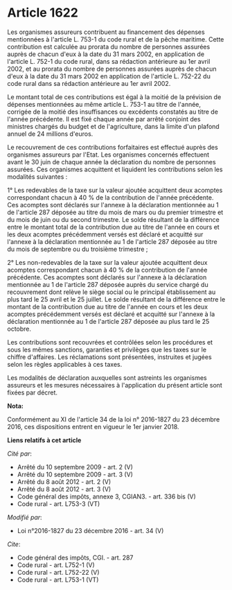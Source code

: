 # Article 1622

Les organismes assureurs contribuent au financement des dépenses mentionnées à l'article L. 753-1 du code rural et de la
pêche maritime. Cette contribution est calculée au prorata du nombre de personnes assurées auprès de chacun d'eux à la date
du 31 mars 2002, en application de l'article L. 752-1 du code rural, dans sa rédaction antérieure au 1er avril 2002, et au
prorata du nombre de personnes assurées auprès de chacun d'eux à la date du 31 mars 2002 en application de l'article L.
752-22 du code rural dans sa rédaction antérieure au 1er avril 2002.

Le montant total de ces contributions est égal à la moitié de la prévision de dépenses mentionnées au même article L. 753-1
au titre de l'année, corrigée de la moitié des insuffisances ou excédents constatés au titre de l'année précédente. Il est
fixé chaque année par arrêté conjoint des ministres chargés du budget et de l'agriculture, dans la limite d'un plafond annuel
de 24 millions d'euros.

Le recouvrement de ces contributions forfaitaires est effectué auprès des organismes assureurs par l'Etat. Les organismes
concernés effectuent avant le 30 juin de chaque année la déclaration du nombre de personnes assurées. Ces organismes
acquittent et liquident les contributions selon les modalités suivantes :

1° Les redevables de la taxe sur la valeur ajoutée acquittent deux acomptes correspondant chacun à 40 % de la contribution de
l'année précédente. Ces acomptes sont déclarés sur l'annexe à la déclaration mentionnée au 1 de l'article 287 déposée au
titre du mois de mars ou du premier trimestre et du mois de juin ou du second trimestre. Le solde résultant de la différence
entre le montant total de la contribution due au titre de l'année en cours et les deux acomptes précédemment versés est
déclaré et acquitté sur l'annexe à la déclaration mentionnée au 1 de l'article 287 déposée au titre du mois de septembre ou
du troisième trimestre ;

2° Les non-redevables de la taxe sur la valeur ajoutée acquittent deux acomptes correspondant chacun à 40 % de la
contribution de l'année précédente. Ces acomptes sont déclarés sur l'annexe à la déclaration mentionnée au 1 de l'article 287
déposée auprès du service chargé du recouvrement dont relève le siège social ou le principal établissement au plus tard le 25
avril et le 25 juillet. Le solde résultant de la différence entre le montant de la contribution due au titre de l'année en
cours et les deux acomptes précédemment versés est déclaré et acquitté sur l'annexe à la déclaration mentionnée au 1 de
l'article 287 déposée au plus tard le 25 octobre.

Les contributions sont recouvrées et contrôlées selon les procédures et sous les mêmes sanctions, garanties et privilèges que
les taxes sur le chiffre d'affaires. Les réclamations sont présentées, instruites et jugées selon les règles applicables à
ces taxes.

Les modalités de déclaration auxquelles sont astreints les organismes assureurs et les mesures nécessaires à l'application du
présent article sont fixées par décret.

**Nota:**

Conformément au XI de l'article 34 de la loi n° 2016-1827 du 23 décembre 2016, ces dispositions entrent en vigueur le 1er
janvier 2018.

**Liens relatifs à cet article**

_Cité par_:

  - Arrêté du 10 septembre 2009 - art. 2 (V)
  - Arrêté du 10 septembre 2009 - art. 3 (V)
  - Arrêté du 8 août 2012 - art. 2 (V)
  - Arrêté du 8 août 2012 - art. 3 (V)
  - Code général des impôts, annexe 3, CGIAN3. - art. 336 bis (V)
  - Code rural - art. L753-3 (VT)

_Modifié par_:

  - Loi n°2016-1827 du 23 décembre 2016 - art. 34 (V)

_Cite_:

  - Code général des impôts, CGI. - art. 287
  - Code rural - art. L752-1 (V)
  - Code rural - art. L752-22 (V)
  - Code rural - art. L753-1 (VT)
